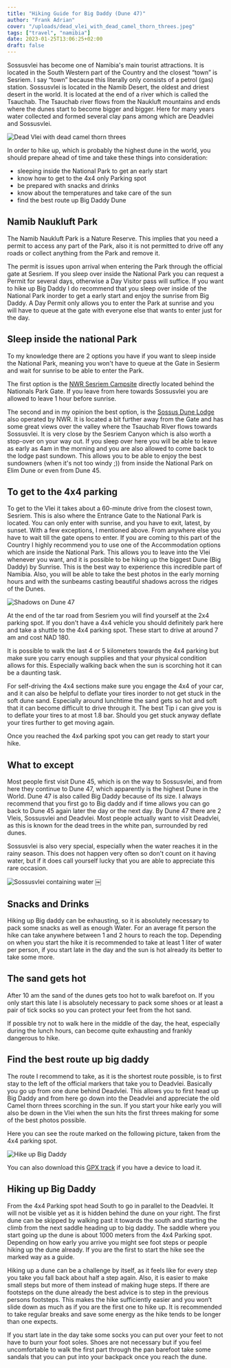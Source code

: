 ```yaml
---
title: "Hiking Guide for Big Daddy (Dune 47)"
author: "Frank Adrian"
cover: "/uploads/dead_vlei_with_dead_camel_thorn_threes.jpeg"
tags: ["travel", "namibia"]
date: 2023-01-25T13:06:25+02:00
draft: false
---
```


Sossusvlei has become one of Namibia's main tourist attractions. It is located in the South Western part of the Country
and the closest “town” is Sesriem. I say “town” because this literally only consists of a petrol (gas) station.
Sossusvlei is located in the Namib Desert, the oldest and driest desert in the world. It is located at the end of a
river which is called the Tsauchab. The Tsauchab river flows from the Naukluft mountains and ends where the dunes start
to become bigger and bigger. Here for many years water collected and formed several clay pans among which are Deadvlei
and Sossusvlei.

<!--more-->

![Dead Vlei with dead camel thorn threes](/uploads/dead_vlei_with_dead_camel_thorn_threes.jpeg "Dune 45")


In order to hike up, which is probably the highest dune in the world, you should prepare ahead of time and take these
things into consideration:

- sleeping inside the National Park to get an early start
- know how to get to the 4x4 only Parking spot
- be prepared with snacks and drinks
- know about the temperatures and take care of the sun
- find the best route up Big Daddy Dune



## Namib Naukluft Park

The Namib Naukluft Park is a Nature Reserve. This implies that you need a permit to access any part of the Park, also it is not permitted to drive off any roads or collect anything from the Park and remove it.

The permit is issues upon arrival when entering the Park through the official gate at Sesriem. If you sleep over inside the National Park you can request a Permit for several days, otherwise a Day Visitor pass will suffice. If you want to hike up Big Daddy I do recommend that you sleep over inside of the National Park inorder to get a early start and enjoy the sunrise from Big Daddy. A Day Permit only allows you to enter the Park at sunrise and you will have to queue at the gate with everyone else that wants to enter just for the day.


## Sleep inside the national Park

To my knowledge there are 2 options you have if you want to sleep inside the National Park, meaning you won't have to queue at the Gate in Sesierm and wait for sunrise to be able to enter the Park.

The first option is the [NWR Sesriem Campsite](https://www.nwr.com.na/resorts/sesriem-campsite) directly located behind the Nationals Park Gate. If you leave from here towards Sossusvlei you are allowed to leave 1 hour before sunrise.

The second and in my opinion the best option, is the [Sossus Dune Lodge](https://www.nwr.com.na/resorts/sossus-dune-lodge) also operated by NWR. It is located a bit further away from the Gate and has some great views over the valley where the Tsauchab River flows towards Sossusvlei. It is very close by the Sesriem Canyon which is also worth a stop-over on your way out. If you sleep over here you will be able to leave as early as 4am in the morning and you are also allowed to come back to the lodge past sundown. This allows you to be able to enjoy the best sundowners (when it's not too windy ;)) from inside the National Park on  Elim Dune or even from Dune 45. 


## To get to the 4x4 parking

To get to the Vlei it takes about a 60-minute drive from the closest town, Sesriem. This is also where the Entrance Gate to the National Park is located. You can only enter with sunrise, and you have to exit, latest, by sunset. With a few exceptions,  I mentioned above. From anywhere else you have to wait till the gate opens to enter. If you are coming to this part of the Country I highly recommend you to use one of the Accommodation options which are inside
the National Park. This allows you to leave into the Vlei whenever you want, and it is possible to be hiking up the
biggest Dune (Big Daddy) by Sunrise. This is the best way to experience this incredible part of Namibia. Also, you
will be able to take the best photos in the early morning hours and with the sunbeams casting beautiful shadows across the ridges of the Dunes.

![Shadows on Dune 47](/uploads/shadows_on_big_daddy.jpeg "Dune 47 with Shadows")
 
At the end of the tar road from Sesriem you will find yourself at the 2x4 parking spot. If you don't have a 4x4 vehicle you should definitely park here and take a shuttle to the 4x4 parking spot. These start to drive at around 7 am and cost NAD 180. 

It is possible to walk the last 4 or 5 kilometers towards the 4x4 parking but make sure you carry enough supplies and that your physical condition allows for this. Especially walking back when the sun is scorching hot it can be a daunting task.

For self-driving the 4x4 sections make sure you engage the 4x4 of your car, and it can also be helpful to deflate your tires inorder to not get stuck in the soft dune sand. Especially around lunchtime the sand gets so hot and soft that it can become difficult to drive through it.
The best Tip i can give you is to deflate your tires to at most 1.8 bar. Should you get stuck anyway deflate your tires further to get moving again.

Once you reached the 4x4 parking spot you can get ready to start your hike.



## What to except

Most people first visit Dune 45, which is on the way to Sossusvlei, and from here they continue to Dune 47, which
apparently is the highest Dune in the World. Dune 47 is also called Big Daddy because of its size.
I always recommend that you first go to Big daddy and if time allows you can go back to Dune 45 again later the day or
the next day.
By Dune 47 there are 2 Vleis, Sossusvlei and Deadvlei.
Most people actually want to visit Deadvlei, as this is known for the dead trees in the white pan, surrounded by red dunes.

Sossusvlei is also very special, especially when the water reaches it in the rainy season. This does not happen very often so don't count on it having water, but if it does call yourself lucky that you are able to appreciate this rare occasion.


![Sossusvlei containing water](/uploads/sossusvlei_with_water.jpeg "Sossusvlei containing water")
￼

## Snacks and Drinks
Hiking up Big daddy can be exhausting, so it is absolutely necessary to pack some snacks as well as enough Water. For an
average fit person the hike can take anywhere between 1 and 2 hours to reach the top. Depending on when you start the hike it is recommended to take at least 1 liter of water per person, if you start late in the day and the sun is hot already its better to take some more.

## The sand gets hot

After 10 am the sand of the dunes gets too hot to walk barefoot on. If you only start this late I is absolutely necessary to pack some shoes or at least a pair of tick socks so you can protect your feet from the hot sand.

If possible try not to walk here in the middle of the day, the heat, especially during the lunch hours, can become quite exhausting and frankly dangerous to hike.

## Find the best route up big daddy

The route I recommend to take, as it is the shortest route possible, is to first stay to the left of the official markers that take you to Deadvlei. Basically you go up from one dune behind Deadvlei. This allows you to first head up Big Daddy and from here go down into the Deadvlei and appreciate the old Camel thorn threes scorching in the sun. If you start your hike early you will also be down in the Vlei when the sun hits the first threes making for some of the best photos possible.

Here you can see the route marked on the following picture, taken from the 4x4 parking spot.

![Hike up Big Daddy](/uploads/view_from_4x4_parking.jpeg "view from 4x4 parking")


You can also download this [GPX track](https://www.komoot.de/tour/1008589310) if you have a device to load it.


## Hiking up Big Daddy


From the 4x4 Parking spot head South to go in parallel to the Deadvlei. It will not be visible yet as it is hidden
behind the dune on your right.
The first dune can be skipped by walking past it towards the south and starting the climb from the next saddle heading
up to big daddy. The saddle where you start going up the dune is about 1000 meters from the 4x4 Parking spot. Depending
on how early you arrive you might see foot steps or people hiking up the dune already. If you are the first to start the
hike see the marked way as a guide.


Hiking up a dune can be a challenge by itself, as it feels like for every step you take you fall back about half a step
again.
Also, it is easier to make small steps but more of them instead of making huge steps. If there are footsteps on the
dune already the best advice is to step in the previous persons footsteps. This makes the hike sufficiently easier and
you won’t slide down as much as if you are the first one to hike up.
It is recommended to take regular breaks and save some energy as the hike tends to be longer than one expects.

If you start late in the day take some socks you can put over your feet to not have to burn your foot soles. Shoes are
not necessary but if you feel uncomfortable to walk the first part through the pan barefoot take some sandals that you
can put into your backpack once you reach the dune.
